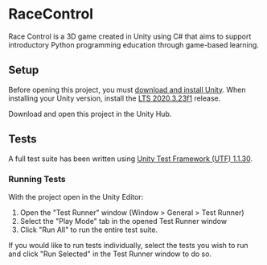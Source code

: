 # RaceControl
Race Control is a 3D game created in Unity using C# that aims to support introductory Python programming education through game-based learning.

## Setup
Before opening this project, you must [download and install Unity](https://unity.com/download). When installing your Unity version, install the [LTS 2020.3.23f1](https://unity3d.com/unity/qa/lts-releases) release.
  
Download and open this project in the Unity Hub.

## Tests
A full test suite has been written using [Unity Test Framework (UTF) 1.1.30](https://docs.unity3d.com/Packages/com.unity.test-framework@1.1/manual/index.html).  

### Running Tests
With the project open in the Unity Editor:
1. Open the "Test Runner" window (Window > General > Test Runner)
2. Select the "Play Mode" tab in the opened Test Runner window
3. Click "Run All" to run the entire test suite.  

If you would like to run tests individually, select the tests you wish to run and click "Run Selected" in the Test Runner window to do so.
